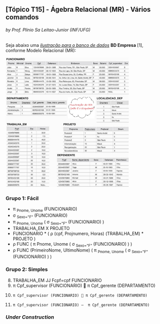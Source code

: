 ## [Tópico T15] - Ágebra Relacional (MR) - Vários comandos
###### *by Prof. Plinio Sa Leitao-Junior (INF/UFG)*

Seja abaixo uma [*ilustração para o banco de dados*](../media/fig-mr-2.jpg) **BD Empresa** [1], conforme Modelo Relacional (MR):

<img src="../media/fig-mr-2.jpg" width="400">

### Grupo 1: Fácil

-	π <sub>Pnome, Unome</sub> (FUNCIONARIO)
-	σ <sub>Sexo="F"</sub> (FUNCIONARIO)
-	π <sub>Pnome, Unome</sub> ( σ <sub>Sexo="F"</sub> (FUNCIONARIO) )
-	TRABALHA_EM  X  PROJETO
- FUNCIONARIO * ( ρ (cpf, Projnumero, Horas) (TRABALHA_EM) * PROJETO )
- ρ FUNC ( π Pnome, Unome ( σ <sub>Sexo="F"</sub> (FUNCIONARIO) ) )
- ρ FUNC (PrimeiroNome, UltimoNome) ( π <sub>Pnome, Unome</sub> ( σ <sub>Sexo="F"</sub> (FUNCIONARIO) ) )

### Grupo 2: Simples

8)	TRABALHA_EM JJ Fcpf=cpf  FUNCIONARIO
9)	π Cpf_supervisor (FUNCIONARIO)  π Cpf_gerente (DEPARTAMENTO)
10) 	π Cpf_supervisor (FUNCIONARIO)  π Cpf_gerente (DEPARTAMENTO)
11) 	π Cpf_supervisor (FUNCIONARIO) –  π Cpf_gerente (DEPARTAMENTO)

### _Under Construction_
